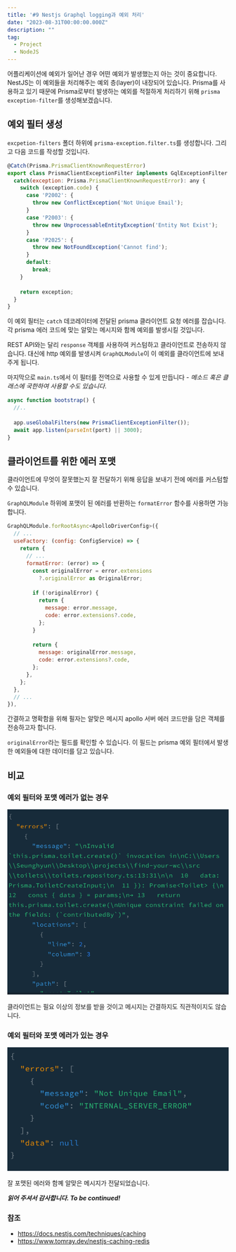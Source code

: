 ```yaml
---
title: '#9 Nestjs Graphql logging과 예외 처리'
date: "2023-08-31T00:00:00.000Z"
description: ""
tag:
  - Project
  - NodeJS
---
```


어플리케이션에 예외가 일어난 경우 어떤 예외가 발생했는지 아는 것이 중요합니다. NestJS는 이 예외들을 처리해주는 예외 층(layer)이 내장되어 있습니다. Prisma를 사용하고 있기 때문에 Prisma로부터 발생하는 예외를 적절하게 처리하기 위해 `prisma exception-filter`를 생성해보겠습니다.

## 예외 필터 생성

`excpetion-filters` 폴더 하위에 `prisma-exception.filter.ts`를 생성합니다. 그리고 다음 코드를 작성할 것입니다.

```js
@Catch(Prisma.PrismaClientKnownRequestError)
export class PrismaClientExceptionFilter implements GqlExceptionFilter {
  catch(exception: Prisma.PrismaClientKnownRequestError): any {
    switch (exception.code) {
      case 'P2002': {
        throw new ConflictException('Not Unique Email');
      }
      case 'P2003': {
        throw new UnprocessableEntityException('Entity Not Exist');
      }
      case 'P2025': {
        throw new NotFoundException('Cannot find');
      }
      default:
        break;
    }

    return exception;
  }
}
```

이 예외 필터는 `catch` 데코레이터에 전달된 prisma 클라이언트 요청 에러를 잡습니다. 각 prisma 에러 코드에 맞는 알맞는 메시지와 함께 예외를 발생시킬 것입니다.

REST API와는 달리 `response` 객체를 사용하여 커스텀하고 클라이언트로 전송하지 않습니다. 대신에 http 예외를 발생시켜 `GraphQLModule`이 이 예외를 클라이언트에 보내주게 됩니다.

마지막으로 `main.ts`에서 이 필터를 전역으로 사용할 수 있게 만듭니다 - _메소드 혹은 클래스에 국한하여 사용할 수도 있습니다_.

```js
async function bootstrap() {
  //..

  app.useGlobalFilters(new PrismaClientExceptionFilter());
  await app.listen(parseInt(port) || 3000);
}
```

## 클라이언트를 위한 에러 포맷

클라이언트에 무엇이 잘못했는지 잘 전달하기 위해 응답을 보내기 전에 에러를 커스텀할 수 있습니다.

`GraphQLModule` 하위에 포맷이 된 에러를 반환하는 `formatError` 함수를 사용하면 가능합니다.

```js
GraphQLModule.forRootAsync<ApolloDriverConfig>({
  // ...
  useFactory: (config: ConfigService) => {
    return {
      // ...
      formatError: (error) => {
        const originalError = error.extensions
          ?.originalError as OriginalError;

        if (!originalError) {
          return {
            message: error.message,
            code: error.extensions?.code,
          };
        }

        return {
          message: originalError.message,
          code: error.extensions?.code,
        };
      },
    };
  },
  // ...
}),
```

간결하고 명확함을 위해 필자는 알맞은 메시지 apollo 서버 에러 코드만을 담은 객체를 전송하고자 합니다.

`originalError`라는 필드를 확인할 수 있습니다. 이 필드는 prisma 예외 필터에서 발생한 예외들에 대한 데이터를 담고 있습니다.

## 비교

### 예외 필터와 포맷 에러가 없는 경우
![without-formatting](../imgs/2023-08-31/without-formatting.png)

클라이언트는 필요 이상의 정보를 받을 것이고 메시지는 간결하지도 직관적이지도 않습니다.

### 예외 필터와 포맷 에러가 있는 경우
![with-formatting](../imgs/2023-08-31/with-formatting.png)

잘 포맷된 에러와 함꼐 알맞은 메시지가 전달되었습니다.

_**읽어 주셔서 감사합니다. To be continued!**_

### 참조
- https://docs.nestjs.com/techniques/caching
- https://www.tomray.dev/nestjs-caching-redis